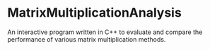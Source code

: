# MatrixMultiplicationAnalysis
An interactive program written in C++ to evaluate and compare the performance of various matrix multiplication methods.
